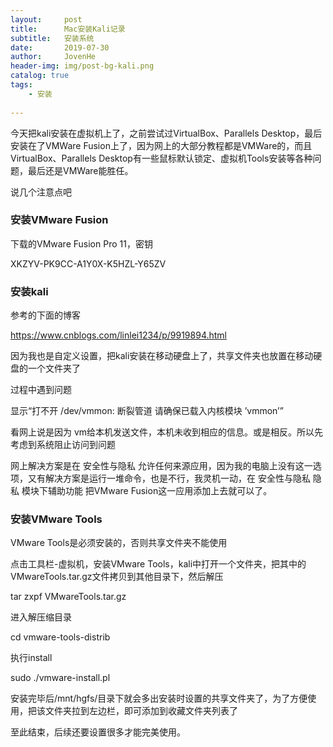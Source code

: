 ```yaml
---
layout:     post
title:      Mac安装Kali记录
subtitle:   安装系统
date:       2019-07-30
author:     JovenHe
header-img: img/post-bg-kali.png
catalog: true
tags:
    - 安装
    
---
```


今天把kali安装在虚拟机上了，之前尝试过VirtualBox、Parallels Desktop，最后安装在了VMWare Fusion上了，因为网上的大部分教程都是VMWare的，而且VirtualBox、Parallels Desktop有一些鼠标默认锁定、虚拟机Tools安装等各种问题，最后还是VMWare能胜任。

说几个注意点吧

### 安装VMware Fusion

下载的VMware Fusion Pro 11，密钥

XKZYV-PK9CC-A1Y0X-K5HZL-Y65ZV

### 安装kali

参考的下面的博客

<https://www.cnblogs.com/linlei1234/p/9919894.html>

因为我也是自定义设置，把kali安装在移动硬盘上了，共享文件夹也放置在移动硬盘的一个文件夹了

过程中遇到问题

显示“打不开 /dev/vmmon: 断裂管道 请确保已载入内核模块 ’vmmon’”

看网上说是因为 vm给本机发送文件，本机未收到相应的信息。或是相反。所以先考虑到系统阻止访问到问题

网上解决方案是在 安全性与隐私 允许任何来源应用，因为我的电脑上没有这一选项，又有解决方案是运行一堆命令，也是不行，我灵机一动，在  安全性与隐私 隐私 模块下辅助功能 把VMware Fusion这一应用添加上去就可以了。

### 安装VMware Tools

VMware Tools是必须安装的，否则共享文件夹不能使用

点击工具栏-虚拟机，安装VMware Tools，kali中打开一个文件夹，把其中的VMwareTools.tar.gz文件拷贝到其他目录下，然后解压

tar zxpf VMwareTools.tar.gz

进入解压缩目录

cd vmware-tools-distrib

执行install

sudo ./vmware-install.pl

安装完毕后/mnt/hgfs/目录下就会多出安装时设置的共享文件夹了，为了方便使用，把该文件夹拉到左边栏，即可添加到收藏文件夹列表了

至此结束，后续还要设置很多才能完美使用。